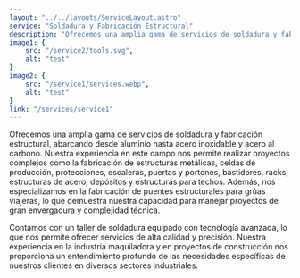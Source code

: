 ```yaml
---
layout: "../../layouts/ServiceLayout.astro"
service: "Soldadura y Fabricación Estructural"
description: "Ofrecemos una amplia gama de servicios de soldadura y fabricación estructural, abarcando desde aluminio hasta acero inoxidable y acero al carbono."
image1: {
    src: "/service2/tools.svg",
    alt: "test"
}
image2: {
    src: "/service1/services.webp",
    alt: "test"
}
link: "/services/service1"
---
```


Ofrecemos una amplia gama de servicios de soldadura y fabricación estructural, abarcando desde aluminio hasta acero inoxidable y acero al carbono. Nuestra experiencia en este campo nos permite realizar proyectos complejos como la fabricación de estructuras metálicas, celdas de producción, protecciones, escaleras, puertas y portones, bastidores, racks, estructuras de acero, depósitos y estructuras para techos. Además, nos especializamos en la fabricación de puentes estructurales para grúas viajeras, lo que demuestra nuestra capacidad para manejar proyectos de gran envergadura y complejidad técnica.


Contamos con un taller de soldadura equipado con tecnología avanzada, lo que nos permite ofrecer servicios de alta calidad y precisión. Nuestra experiencia en la industria maquiladora y en proyectos de construcción nos proporciona un entendimiento profundo de las necesidades específicas de nuestros clientes en diversos sectores industriales.